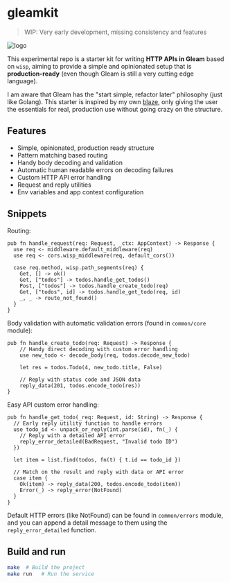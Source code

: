 # gleamkit

> WIP: Very early development, missing consistency and features

![logo](https://github.com/paologaleotti/gleamkit/assets/45665769/233d9ce2-7331-494c-a8d9-345eaeadcf3a)

This experimental repo is a starter kit for writing **HTTP APIs in Gleam** based on `wisp`, 
aiming to provide a simple and opinionated setup that is **production-ready**
(even though Gleam is still a very cutting edge language).

I am aware that Gleam has the "start simple, refactor later" philosophy (just like Golang).
This starter is inspired by my own [blaze](https://github.com/paologaleotti/blaze), 
only giving the user the essentials for real, production use without going crazy on the structure.

## Features

- Simple, opinionated, production ready structure
- Pattern matching based routing
- Handy body decoding and validation
- Automatic human readable errors on decoding failures
- Custom HTTP API error handling
- Request and reply utilities
- Env variables and app context configuration

## Snippets

Routing:

```gleam
pub fn handle_request(req: Request, _ctx: AppContext) -> Response {
  use req <- middleware.default_middleware(req)
  use req <- cors.wisp_middleware(req, default_cors())

  case req.method, wisp.path_segments(req) {
    Get, [] -> ok()
    Get, ["todos"] -> todos.handle_get_todos()
    Post, ["todos"] -> todos.handle_create_todo(req)
    Get, ["todos", id] -> todos.handle_get_todo(req, id)
    _, _ -> route_not_found()
  }
}
```

Body validation with automatic validation errors (found in `common/core` module):

```gleam
pub fn handle_create_todo(req: Request) -> Response {
    // Handy direct decoding with custom error handling
    use new_todo <- decode_body(req, todos.decode_new_todo)

    let res = todos.Todo(4, new_todo.title, False)

    // Reply with status code and JSON data
    reply_data(201, todos.encode_todo(res))
}
```

Easy API custom error handling:

```gleam
pub fn handle_get_todo(_req: Request, id: String) -> Response {
  // Early reply utility function to handle errors
  use todo_id <- unpack_or_reply(int.parse(id), fn(_) {
    // Reply with a detailed API error
    reply_error_detailed(BadRequest, "Invalid todo ID")
  })

  let item = list.find(todos, fn(t) { t.id == todo_id })

  // Match on the result and reply with data or API error
  case item {
    Ok(item) -> reply_data(200, todos.encode_todo(item))
    Error(_) -> reply_error(NotFound)
  }
}

```


Default HTTP errors (like NotFound) can be found in `common/errors` module, and you can append a detail message to them using the `reply_error_detailed`  function.

## Build and run

```sh
make  # Build the project
make run   # Run the service
```
